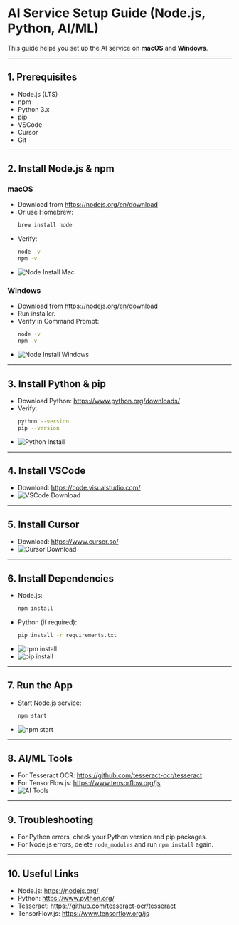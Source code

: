 # AI Service Setup Guide (Node.js, Python, AI/ML)

This guide helps you set up the AI service on **macOS** and **Windows**.

---

## 1. Prerequisites
- Node.js (LTS)
- npm
- Python 3.x
- pip
- VSCode
- Cursor
- Git

---

## 2. Install Node.js & npm

### macOS
- Download from https://nodejs.org/en/download
- Or use Homebrew:
  ```sh
  brew install node
  ```
- Verify:
  ```sh
  node -v
  npm -v
  ```
- ![Node Install Mac](./docs/node-mac.png)

### Windows
- Download from https://nodejs.org/en/download
- Run installer.
- Verify in Command Prompt:
  ```sh
  node -v
  npm -v
  ```
- ![Node Install Windows](./docs/node-win.png)

---

## 3. Install Python & pip
- Download Python: https://www.python.org/downloads/
- Verify:
  ```sh
  python --version
  pip --version
  ```
- ![Python Install](./docs/python.png)

---

## 4. Install VSCode
- Download: https://code.visualstudio.com/
- ![VSCode Download](./docs/vscode.png)

---

## 5. Install Cursor
- Download: https://www.cursor.so/
- ![Cursor Download](./docs/cursor.png)

---

## 6. Install Dependencies
- Node.js:
  ```sh
  npm install
  ```
- Python (if required):
  ```sh
  pip install -r requirements.txt
  ```
- ![npm install](./docs/npm-install.png)
- ![pip install](./docs/pip-install.png)

---

## 7. Run the App
- Start Node.js service:
  ```sh
  npm start
  ```
- ![npm start](./docs/npm-start.png)

---

## 8. AI/ML Tools
- For Tesseract OCR: https://github.com/tesseract-ocr/tesseract
- For TensorFlow.js: https://www.tensorflow.org/js
- ![AI Tools](./docs/ai-tools.png)

---

## 9. Troubleshooting
- For Python errors, check your Python version and pip packages.
- For Node.js errors, delete `node_modules` and run `npm install` again.

---

## 10. Useful Links
- Node.js: https://nodejs.org/
- Python: https://www.python.org/
- Tesseract: https://github.com/tesseract-ocr/tesseract
- TensorFlow.js: https://www.tensorflow.org/js 